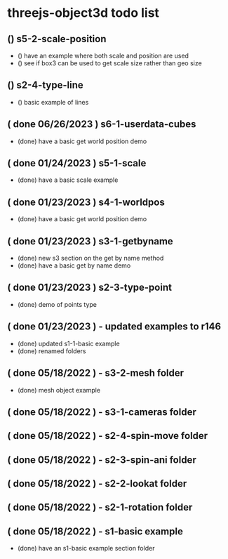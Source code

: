 # threejs-object3d todo list

<!-- SCALE SECTION -->

## () s5-2-scale-position
* () have an example where both scale and position are used
* () see if box3 can be used to get scale size rather than geo size

<!-- TYPE SECTION -->

## () s2-4-type-line
* () basic example of lines

<!-- USER DATA SECTION -->

<!-- DONE -->

## ( done 06/26/2023 ) s6-1-userdata-cubes
* (done) have a basic get world position demo

## ( done 01/24/2023 ) s5-1-scale
* (done) have a basic scale example

## ( done 01/23/2023 ) s4-1-worldpos
* (done) have a basic get world position demo

## ( done 01/23/2023 ) s3-1-getbyname
* (done) new s3 section on the get by name method
* (done) have a basic get by name demo

## ( done 01/23/2023 ) s2-3-type-point
* (done) demo of points type

## ( done 01/23/2023 ) - updated examples to r146
* (done) updated s1-1-basic example
* (done) renamed folders

## ( done 05/18/2022 ) - s3-2-mesh folder
* (done) mesh object example

## ( done 05/18/2022 ) - s3-1-cameras folder

## ( done 05/18/2022 ) - s2-4-spin-move folder

## ( done 05/18/2022 ) - s2-3-spin-ani folder

## ( done 05/18/2022 ) - s2-2-lookat folder

## ( done 05/18/2022 ) - s2-1-rotation folder

## ( done 05/18/2022 ) - s1-basic example
* (done) have an s1-basic example section folder
